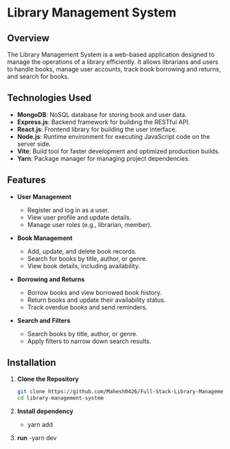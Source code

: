 # Library Management System

## Overview

The Library Management System is a web-based application designed to manage the operations of a library efficiently. It allows librarians and users to handle books, manage user accounts, track book borrowing and returns, and search for books.

## Technologies Used

- **MongoDB**: NoSQL database for storing book and user data.
- **Express.js**: Backend framework for building the RESTful API.
- **React.js**: Frontend library for building the user interface.
- **Node.js**: Runtime environment for executing JavaScript code on the server side.
- **Vite**: Build tool for faster development and optimized production builds.
- **Yarn**: Package manager for managing project dependencies.

## Features

- **User Management**
  - Register and log in as a user.
  - View user profile and update details.
  - Manage user roles (e.g., librarian, member).

- **Book Management**
  - Add, update, and delete book records.
  - Search for books by title, author, or genre.
  - View book details, including availability.

- **Borrowing and Returns**
  - Borrow books and view borrowed book history.
  - Return books and update their availability status.
  - Track overdue books and send reminders.

- **Search and Filters**
  - Search books by title, author, or genre.
  - Apply filters to narrow down search results.

## Installation

1. **Clone the Repository**

   ```bash
   git clone https://github.com/Mahesh0426/Full-Stack-Library-Management-System.git
   cd library-management-system
   

  3. **Install dependency**
     - yarn add
    
  4. **run**
     -yarn dev     
  






   
